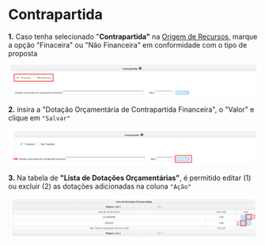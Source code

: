 # Contrapartida

**1.**&#x20;
Caso tenha selecionado "**Contrapartida"** na [Origem de Recursos](broken-reference), marque a opção "Finaceira" ou "Não Financeira" em conformidade com o tipo de proposta

![](<../../../../.gitbook/assets/image (57).png>)

**2.** insira a "Dotação Orçamentária de Contrapartida Financeira", o "Valor" e clique em `"Salvar"`

![](<../../../../.gitbook/assets/image (40).png>)

**3.** Na tabela de **"Lista de Dotações Orçamentárias"**, é permitido editar (1) ou excluir (2) as dotações adicionadas na coluna `"Ação"`

![](<../../../../.gitbook/assets/image (2).png>)
